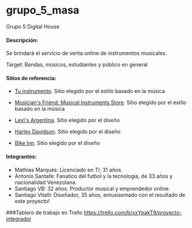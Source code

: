 # grupo_5_masa
Grupo 5 Digital House



#### Descripción: 
Se brindará el servicio de venta online de instrumentos musicales. 

Target: Bandas, músicos, estudiantes y público en general

#### Sitios de referencia: 

* [Tu instrumento](https://tuinstrumento.com.ar/). Sitio elegido por el estilo basado en la música

* [Musician's Friend: Musical Instruments Store](https://www.musiciansfriend.com/). Sitio elegido por el estilo basado en la música

* [Levi's Argentina](https://www.levi.com.ar/). Sitio elegido por el diseño

* [Harley Davidson](https://harley-davidson.com.ar/). Sitio elegido por el diseño

* [Bike Inn](https://www.bikeinn.com/ciclismo/).  Sitio elegido por el diseño

#### Integrantes:

- Mathias Marqués: Licenciado en TI, 31 años.
- Antonio Santafe: Fanatico del futbol y la tecnologia, de 33 años y nacionalidad Venezolana.
- Santiago VB: 32 años. Productor musical y emprendedor online.
- Santiago Vitalli: Diseñador, 35 años, entusiasmado con el resultado de este proyecto!

###Tablero de trabajo  en Trello
https://trello.com/b/xxYpakT9/proyecto-integrador

